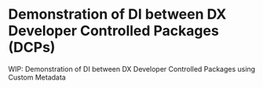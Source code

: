Demonstration of DI between DX Developer Controlled Packages (DCPs)
===================================================================

WIP: Demonstration of DI between DX Developer Controlled Packages using Custom Metadata